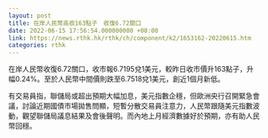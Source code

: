 ```yaml
---
layout: post
title: 在岸人民幣高收163點子　收復6.72關口
date: 2022-06-15 17:56:54.000000000 +08:00
link: https://news.rthk.hk/rthk/ch/component/k2/1653162-20220615.htm
categories: rthk
---
```


在岸人民幣收復6.72關口，收市報6.7195兌1美元，較昨日收市價升163點子，升幅0.24%。至於人民幣中間價則跌至6.7518兌1美元，創近1個月新低。

有交易員指，聯儲局或超出預期大幅加息，美元指數企穩，但歐洲央行召開緊急會議，討論近期國債市場拋售問顯，短暫分散交易員注意力，人民幣跟隨美元指數波動，觀望聯儲局議息結果及會後聲明。而內地上月經濟數據好於預期，亦有助人民幣回穩。
